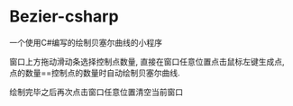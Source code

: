 # Bezier-csharp

一个使用C#编写的绘制贝塞尔曲线的小程序

窗口上方拖动滑动条选择控制点数量, 直接在窗口任意位置点击鼠标左键生成点, 点的数量==控制点的数量时自动绘制贝塞尔曲线.

绘制完毕之后再次点击窗口任意位置清空当前窗口
